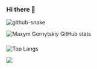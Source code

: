 ### Hi there 👋

<picture>
  <source media="(prefers-color-scheme: dark)" srcset="github-snake-dark.svg" />
  <source media="(prefers-color-scheme: light)" srcset="github-snake.svg" />
  <img alt="github-snake" src="github-snake.svg" />
</picture>

![Maxym Gornytskiy GitHub stats](https://github-readme-stats.vercel.app/api?username=MaxymGorn&show_icons=true&count_private=true&theme=radical&hide=stars,issues)

###
![Top Langs](https://github-readme-stats.vercel.app/api/top-langs/?username=MaxymGorn&layout=compact&count_private=true&langs_count=6&theme=radical)

![](https://komarev.com/ghpvc/?username=MaxymGorn&color=lightgrey)
